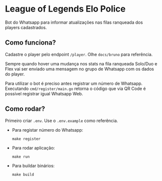 # League of Legends Elo Police

Bot do Whatsapp para informar atualizações nas filas ranqueada dos players cadastrados.

## Como funciona?

Cadastre o player pelo endpoint `/player`. Olhe `docs/bruno` para referência.

Sempre quando hover uma mudança nos stats na fila ranqueada Solo/Duo e Flex vai ser enviado uma mensagem no grupo de Whatsapp com os dados do player.

Para utilizar o bot é preciso antes registrar um número de Whatsapp. Executando `cmd/register/main.go` retorna o código que via QR Code é possível registrar igual Whatsapp Web.

## Como rodar?

Primeiro criar `.env`. Use o `.env.example` como referência.

- Para registar número do Whatsapp:

  ```
  make register
  ```

- Para rodar aplicação:

  ```
  make run
  ```

- Para buildar binários:
  ```
  make build
  ```
